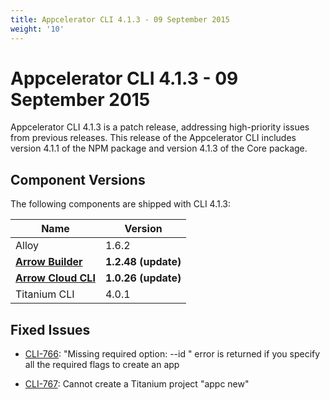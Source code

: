 ```yaml
---
title: Appcelerator CLI 4.1.3 - 09 September 2015
weight: '10'
---
```


# Appcelerator CLI 4.1.3 - 09 September 2015

Appcelerator CLI 4.1.3 is a patch release, addressing high-priority issues from previous releases. This release of the Appcelerator CLI includes version 4.1.1 of the NPM package and version 4.1.3 of the Core package.

## Component Versions

The following components are shipped with CLI 4.1.3:

| Name | Version |
| --- | --- |
| Alloy | 1.6.2 |
| **[Arrow Builder](/guide/Axway_API_Builder/API_Builder/API_Builder_Release_Notes/)** | **1.2.48 (update)** |
| **[Arrow Cloud CLI](/guide/AMPLIFY_Runtime_Services/AMPLIFY_Runtime_Services_Release_Notes/)** | **1.0.26 (update)** |
| Titanium CLI | 4.0.1 |

## Fixed Issues

* [CLI-766](https://jira.appcelerator.org/browse/CLI-766): "Missing required option: --id <value>" error is returned if you specify all the required flags to create an app

* [CLI-767](https://jira.appcelerator.org/browse/CLI-767): Cannot create a Titanium project "appc new"
